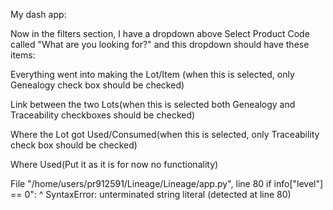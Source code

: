 
My dash app:

Now in the filters section, I have a dropdown above Select Product Code called "What are you looking for?" and this dropdown should have these items:

Everything went into making the Lot/Item (when this is selected, only Genealogy check box should be checked)

Link between the two Lots(when this is selected both Genealogy and Traceability checkboxes should be checked)

Where the Lot got Used/Consumed(when this is selected, only Traceability check box should be checked)

Where Used(Put it as it is for now no functionality)

  File "/home/users/pr912591/Lineage/Lineage/app.py", line 80
    if info["level"] == 0":
                         ^
SyntaxError: unterminated string literal (detected at line 80)
